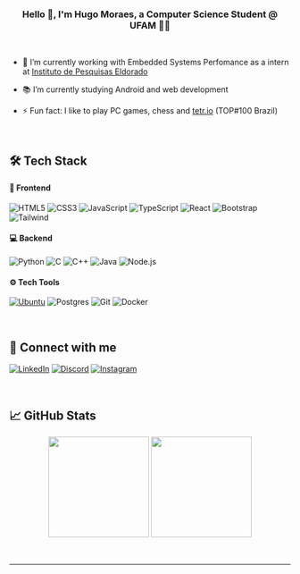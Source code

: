 ### <div align="center">Hello 👋, I'm Hugo Moraes, a Computer Science Student @ UFAM 👨‍💻</div>  

<br/>

- 🚀 I’m currently working with Embedded Systems Perfomance as a intern at [Instituto de Pesquisas Eldorado](https://www.eldorado.org.br/)
  

- 📚 I’m currently studying Android and web development
  

- ⚡ Fun fact: I like to play PC games, chess and [tetr.io](https://ch.tetr.io/u/kronusdelta) (TOP#100 Brazil) 

<br/>  

## 🛠️ Tech Stack

#### 📱 Frontend   
![HTML5](https://img.shields.io/badge/HTML5-E34F26?style=for-the-badge&logo=html5&logoColor=white)
![CSS3](https://img.shields.io/badge/CSS3-1572B6?style=for-the-badge&logo=css3&logoColor=white)
![JavaScript](https://img.shields.io/badge/JavaScript-F7DF1E?style=for-the-badge&logo=javascript&logoColor=black)
![TypeScript](https://img.shields.io/badge/TypeScript-3178C6?style=for-the-badge&logo=typescript&logoColor=fff)
![React](https://img.shields.io/badge/React-20232A?style=for-the-badge&logo=react&logoColor=61DAFB)
![Bootstrap](https://img.shields.io/badge/Bootstrap-7952B3?style=for-the-badge&logo=bootstrap&logoColor=fff)
![Tailwind](https://img.shields.io/badge/Tailwind_CSS-38B2AC?style=for-the-badge&logo=tailwind-css&logoColor=white)

#### 💻 Backend
![Python](https://img.shields.io/badge/Python-3776AB?style=for-the-badge&logo=python&logoColor=white)
![C](https://img.shields.io/badge/C-00599C?style=for-the-badge&logo=c&logoColor=white)
![C++](https://img.shields.io/badge/C%2B%2B-00599C?style=for-the-badge&logo=c%2B%2B&logoColor=white)
![Java](https://img.shields.io/badge/Java-ED8B00?style=for-the-badge&logo=openjdk&logoColor=white)
![Node.js](https://img.shields.io/badge/Node.js-43853D?style=for-the-badge&logo=node.js&logoColor=white)

#### ⚙️ Tech Tools
[![Ubuntu](https://img.shields.io/badge/Ubuntu-E95420?style=for-the-badge&logo=ubuntu&logoColor=white)](#)
![Postgres](https://img.shields.io/badge/Postgres-%23316192.svg?style=for-the-badge&logo=postgresql&logoColor=white)
![Git](https://img.shields.io/badge/GIT-E44C30?style=for-the-badge&logo=git&logoColor=white)
![Docker](https://img.shields.io/badge/Docker-2496ED?style=for-the-badge&logo=docker&logoColor=white)

<br/>

## 📩 Connect with me  
[![LinkedIn](https://custom-icon-badges.demolab.com/badge/LinkedIn-0A66C2?style=for-the-badge&logo=linkedin-white&logoColor=fff)](https://linkedin.com/in/hugomoraesbrasil)
[![Discord](https://img.shields.io/badge/Discord-%235865F2.svg?&style=for-the-badge&logo=discord&logoColor=white)](https://discord.com/users/284083697324523520)
[![Instagram](https://img.shields.io/badge/Instagram-%23E4405F.svg?style=for-the-badge&logo=Instagram&logoColor=white)](https://www.instagram.com/hugomoraes.brasil/)

<br/>  

## 📈 GitHub Stats  

<p align="center">
  <img height="180em" src="https://github-readme-stats.vercel.app/api?username=HugMoraes&show_icons=true&theme=dark&include_all_commits=true" />
  <img height="180em" src="https://github-readme-stats.vercel.app/api/top-langs/?username=HugMoraes&layout=compact&langs_count=8&theme=dark" />
</p>

<br />

----
